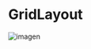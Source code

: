 # GridLayout

![imagen](https://github.com/davinnci06/GridLayout/assets/33968416/65cf2705-7a4f-4ebe-a784-4bb28b195951)

